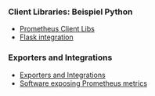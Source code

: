 ### Client Libraries: Beispiel Python

* [Prometheus Client Libs](https://prometheus.io/docs/instrumenting/clientlibs/)
* [Flask integration](https://github.com/prometheus/client_python#flask)

### Exporters and Integrations

* [Exporters and Integrations](https://prometheus.io/docs/instrumenting/exporters/#exporters-and-integrations)
* [Software exposing Prometheus metrics](https://prometheus.io/docs/instrumenting/exporters/#software-exposing-prometheus-metrics)
